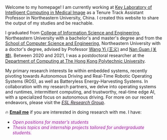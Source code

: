 Welcome to my homepage! I am currently working at [Key Laboratory of Intelligent Computing in Medical Image]() as a Tenure Track Assistant Professor in Northeastern University, China. I created this website to share the output of my studies and be reachable.

I graduated from [College of Information Science and Engineering](http://www.ise.neu.edu.cn/YW/main.htm), Northeastern University with a bachelor's and master's degree and from the [School of Computer Science and Engineering](http://www.cse.neu.edu.cn/), Northeastern University with a doctor's degree, advised by Professor [Wang Yi (王义)]() and [Nan Guan (关楠)](https://www.cityu.edu.hk/stfprofile/nanguan.htm). Between 2020 and 2021, I was a postdoctoral researcher at the [Department of Computing at The Hong Kong Polytechnic University](https://www.polyu.edu.hk/comp/).

My primary research interests lie within embedded systems, recently pivoting towards Autonomous Driving and Real-Time Robotic Operating Systems (ROS), as well as Batteryless Energy-Harvesting Systems. In collaboration with my research partners, we delve into operating systems and runtimes, intermittent computing, and trustworthy, real-time edge AI, with a specialized focus on autonomous driving. For more on our recent endeavors, please visit the <span style="font-style:italic; background-color:rgb(250, 244, 250); color:rgb(157, 34, 157)">[ESL Research Group]()</span>.


🔥 **[Email me](liusongran@cse.neu.edu.cn)** if you are interested in doing research with me. I have:
- <span style="font-style:italic; background-color:rgb(250, 244, 250); color:rgb(157, 34, 157)">Open positions for master’s students</span>
- <span style="font-style:italic; background-color:rgb(250, 244, 250); color:rgb(157, 34, 157)">Thesis topics and internship projects tailored for undergraduate students.</span>

